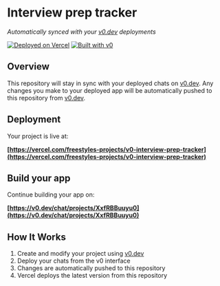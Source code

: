 # Interview prep tracker

*Automatically synced with your [v0.dev](https://v0.dev) deployments*

[![Deployed on Vercel](https://img.shields.io/badge/Deployed%20on-Vercel-black?style=for-the-badge&logo=vercel)](https://vercel.com/freestyles-projects/v0-interview-prep-tracker)
[![Built with v0](https://img.shields.io/badge/Built%20with-v0.dev-black?style=for-the-badge)](https://v0.dev/chat/projects/XxfRBBuuyu0)

## Overview

This repository will stay in sync with your deployed chats on [v0.dev](https://v0.dev).
Any changes you make to your deployed app will be automatically pushed to this repository from [v0.dev](https://v0.dev).

## Deployment

Your project is live at:

**[https://vercel.com/freestyles-projects/v0-interview-prep-tracker](https://vercel.com/freestyles-projects/v0-interview-prep-tracker)**

## Build your app

Continue building your app on:

**[https://v0.dev/chat/projects/XxfRBBuuyu0](https://v0.dev/chat/projects/XxfRBBuuyu0)**

## How It Works

1. Create and modify your project using [v0.dev](https://v0.dev)
2. Deploy your chats from the v0 interface
3. Changes are automatically pushed to this repository
4. Vercel deploys the latest version from this repository
